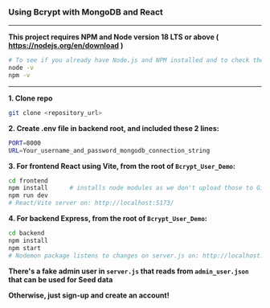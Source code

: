 ### Using Bcrypt with MongoDB and React   
---   

**This project requires NPM and Node version 18 LTS or above ( https://nodejs.org/en/download )**  
```sh
# To see if you already have Node.js and NPM installed and to check the installed version
node -v
npm -v
```
---

**1. Clone repo**  
```sh
git clone <repository_url>
```


**2. Create .env file in backend root, and included these 2 lines:**
```sh
PORT=8000
URL=Your_username_and_password_mongodb_connection_string
```


**3. For frontend React using Vite, from the root of `Bcrypt_User_Demo`:**
```sh
cd frontend
npm install      # installs node modules as we don't upload those to Github
npm run dev
# React/Vite server on: http://localhost:5173/
```

 
**4. For backend Express, from the root of `Bcrypt_User_Demo`:**


```sh
cd backend
npm install
npm start
# Nodemon package listens to changes on server.js on: http://localhost:5000/
```


**There's a fake admin user in `server.js` that reads from `admin_user.json` that can be used for Seed data** 

**Otherwise, just sign-up and create an account!**